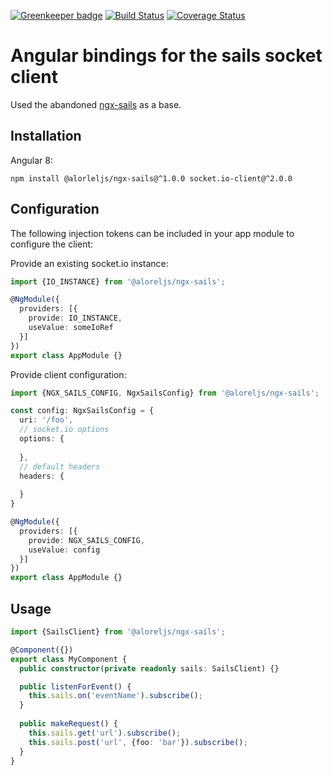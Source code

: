
[![Greenkeeper badge](https://badges.greenkeeper.io/Alorel/ngx-sails.svg)](https://greenkeeper.io/)
[![Build Status](https://travis-ci.org/Alorel/ngforage.svg?branch=master)](https://travis-ci.org/Alorel/ngforage)
[![Coverage Status](https://coveralls.io/repos/github/Alorel/ngx-sails/badge.svg?branch=master)](https://coveralls.io/github/Alorel/ngx-sails?branch=master)

# Angular bindings for the sails socket client

Used the abandoned [ngx-sails](https://github.com/brandom/ngx-sails) as a base.

## Installation

Angular 8:

```
npm install @alorleljs/ngx-sails@^1.0.0 socket.io-client@^2.0.0
```

## Configuration

The following injection tokens can be included in your app module to configure the client:

Provide an existing socket.io instance:

```typescript
import {IO_INSTANCE} from '@aloreljs/ngx-sails';

@NgModule({
  providers: [{
    provide: IO_INSTANCE,
    useValue: someIoRef
  }]
})
export class AppModule {}
```

Provide client configuration:

```typescript
import {NGX_SAILS_CONFIG, NgxSailsConfig} from '@aloreljs/ngx-sails';

const config: NgxSailsConfig = {
  uri: '/foo',
  // socket.io options
  options: {
  
  },
  // default headers
  headers: {
  
  }
}

@NgModule({
  providers: [{
    provide: NGX_SAILS_CONFIG,
    useValue: config
  }]
})
export class AppModule {}
```

## Usage

```typescript
import {SailsClient} from '@aloreljs/ngx-sails';

@Component({})
export class MyComponent {
  public constructor(private readonly sails: SailsClient) {}

  public listenForEvent() {
    this.sails.on('eventName').subscribe();
  }
 
  public makeRequest() {
    this.sails.get('url').subscribe();
    this.sails.post('url', {foo: 'bar'}).subscribe();
  }
}
```
